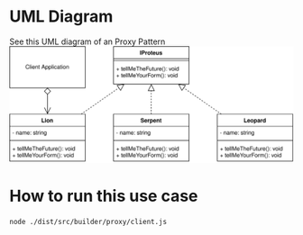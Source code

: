 # UML Diagram
See this UML diagram of an Proxy Pattern
![The UML diagram for proxy](./proxy_example.svg)

# How to run this use case
`node ./dist/src/builder/proxy/client.js`
